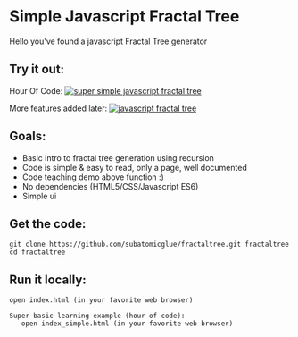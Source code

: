 # Simple Javascript Fractal Tree

Hello you've found a javascript Fractal Tree generator

## Try it out:

Hour Of Code:
[ ![super simple javascript fractal tree](screenshot_simple.jpg) ](http://htmlpreview.github.io/?https://raw.githubusercontent.com/subatomicglue/fractaltree/master/index_simple.html)  

More features added later:
[ ![javascript fractal tree](screenshot.jpg) ](http://htmlpreview.github.io/?https://raw.githubusercontent.com/subatomicglue/fractaltree/master/index.html)

## Goals:
 - Basic intro to fractal tree generation using recursion
 - Code is simple & easy to read, only a page, well documented
 - Code teaching demo above function :)
 - No dependencies (HTML5/CSS/Javascript ES6)
 - Simple ui

## Get the code:
```
git clone https://github.com/subatomicglue/fractaltree.git fractaltree
cd fractaltree
```

## Run it locally:
```
open index.html (in your favorite web browser)

Super basic learning example (hour of code):
   open index_simple.html (in your favorite web browser)
```



